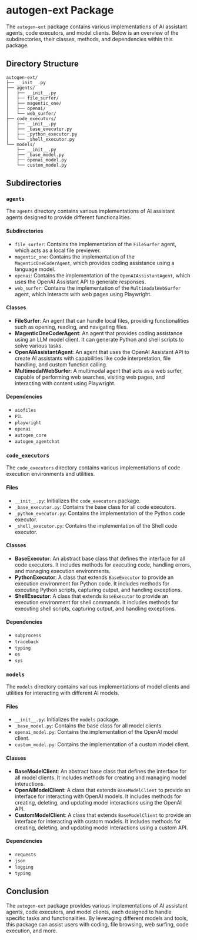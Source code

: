 # autogen-ext Package

The `autogen-ext` package contains various implementations of AI assistant agents, code executors, and model clients. Below is an overview of the subdirectories, their classes, methods, and dependencies within this package.

## Directory Structure

```
autogen-ext/
├── __init__.py
├── agents/
│   ├── __init__.py
│   ├── file_surfer/
│   ├── magentic_one/
│   ├── openai/
│   └── web_surfer/
├── code_executors/
│   ├── __init__.py
│   ├── _base_executor.py
│   ├── _python_executor.py
│   └── _shell_executor.py
└── models/
    ├── __init__.py
    ├── _base_model.py
    ├── openai_model.py
    └── custom_model.py
```

## Subdirectories

### `agents`

The `agents` directory contains various implementations of AI assistant agents designed to provide different functionalities.

#### Subdirectories

- `file_surfer`: Contains the implementation of the `FileSurfer` agent, which acts as a local file previewer.
- `magentic_one`: Contains the implementation of the `MagenticOneCoderAgent`, which provides coding assistance using a language model.
- `openai`: Contains the implementation of the `OpenAIAssistantAgent`, which uses the OpenAI Assistant API to generate responses.
- `web_surfer`: Contains the implementation of the `MultimodalWebSurfer` agent, which interacts with web pages using Playwright.

#### Classes

- **FileSurfer**: An agent that can handle local files, providing functionalities such as opening, reading, and navigating files.
- **MagenticOneCoderAgent**: An agent that provides coding assistance using an LLM model client. It can generate Python and shell scripts to solve various tasks.
- **OpenAIAssistantAgent**: An agent that uses the OpenAI Assistant API to create AI assistants with capabilities like code interpretation, file handling, and custom function calling.
- **MultimodalWebSurfer**: A multimodal agent that acts as a web surfer, capable of performing web searches, visiting web pages, and interacting with content using Playwright.

#### Dependencies

- `aiofiles`
- `PIL`
- `playwright`
- `openai`
- `autogen_core`
- `autogen_agentchat`

### `code_executors`

The `code_executors` directory contains various implementations of code execution environments and utilities.

#### Files

- `__init__.py`: Initializes the `code_executors` package.
- `_base_executor.py`: Contains the base class for all code executors.
- `_python_executor.py`: Contains the implementation of the Python code executor.
- `_shell_executor.py`: Contains the implementation of the Shell code executor.

#### Classes

- **BaseExecutor**: An abstract base class that defines the interface for all code executors. It includes methods for executing code, handling errors, and managing execution environments.
- **PythonExecutor**: A class that extends `BaseExecutor` to provide an execution environment for Python code. It includes methods for executing Python scripts, capturing output, and handling exceptions.
- **ShellExecutor**: A class that extends `BaseExecutor` to provide an execution environment for shell commands. It includes methods for executing shell scripts, capturing output, and handling exceptions.

#### Dependencies

- `subprocess`
- `traceback`
- `typing`
- `os`
- `sys`

### `models`

The `models` directory contains various implementations of model clients and utilities for interacting with different AI models.

#### Files

- `__init__.py`: Initializes the `models` package.
- `_base_model.py`: Contains the base class for all model clients.
- `openai_model.py`: Contains the implementation of the OpenAI model client.
- `custom_model.py`: Contains the implementation of a custom model client.

#### Classes

- **BaseModelClient**: An abstract base class that defines the interface for all model clients. It includes methods for creating and managing model interactions.
- **OpenAIModelClient**: A class that extends `BaseModelClient` to provide an interface for interacting with OpenAI models. It includes methods for creating, deleting, and updating model interactions using the OpenAI API.
- **CustomModelClient**: A class that extends `BaseModelClient` to provide an interface for interacting with custom models. It includes methods for creating, deleting, and updating model interactions using a custom API.

#### Dependencies

- `requests`
- `json`
- `logging`
- `typing`

## Conclusion

The `autogen-ext` package provides various implementations of AI assistant agents, code executors, and model clients, each designed to handle specific tasks and functionalities. By leveraging different models and tools, this package can assist users with coding, file browsing, web surfing, code execution, and more.